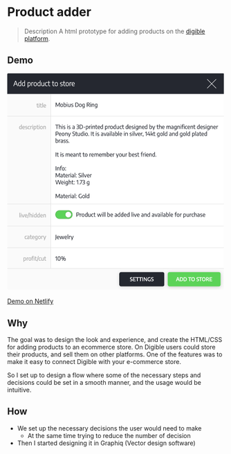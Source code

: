 # Product adder

> Description
> A html prototype for adding products on the [digible platform](https://www.digible.net).

## Demo

<img src="https://raw.githubusercontent.com/johann1301h/productAdder/master/Screenshot.png" alt="Screenshot" width="501px" title="This  is just a screenshot, click the demo link to see it in action." />

[Demo on Netlify](digible-product-adder.netlify.com)

## Why

The goal was to design the look and experience, and create the HTML/CSS for adding products to an ecommerce store. 
On Digible users could store their products, and sell them on other platforms. 
One of the features was to make it easy to connect Digible with your e-commerce store.

So I set up to design a flow where some of the necessary steps and decisions could be set in a smooth manner, and the usage would be intuitive.

## How

* We set up the necessary decisions the user would need to make
  * At the same time trying to reduce the number of decision
* Then I started designing it in Graphiq (Vector design software)

